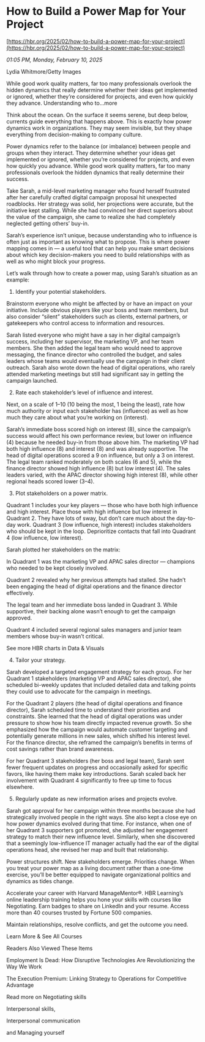 # How to Build a Power Map for Your Project

[https://hbr.org/2025/02/how-to-build-a-power-map-for-your-project](https://hbr.org/2025/02/how-to-build-a-power-map-for-your-project)

*01:05 PM, Monday, February 10, 2025*

Lydia Whitmore/Getty Images

While good work quality matters, far too many professionals overlook the hidden dynamics that really determine whether their ideas get implemented or ignored, whether they’re considered for projects, and even how quickly they advance. Understanding who to...more

Think about the ocean. On the surface it seems serene, but deep below, currents guide everything that happens above. This is exactly how power dynamics work in organizations. They may seem invisible, but they shape everything from decision-making to company culture.

Power dynamics refer to the balance (or imbalance) between people and groups when they interact. They determine whether your ideas get implemented or ignored, whether you’re considered for projects, and even how quickly you advance. While good work quality matters, far too many professionals overlook the hidden dynamics that really determine their success.

Take Sarah, a mid-level marketing manager who found herself frustrated after her carefully crafted digital campaign proposal hit unexpected roadblocks. Her strategy was solid, her projections were accurate, but the initiative kept stalling. While she had convinced her direct superiors about the value of the campaign, she came to realize she had completely neglected getting others’ buy-in.

Sarah’s experience isn’t unique, because understanding who to influence is often just as important as knowing what to propose. This is where power mapping comes in — a useful tool that can help you make smart decisions about which key decision-makers you need to build relationships with as well as who might block your progress.

Let’s walk through how to create a power map, using Sarah’s situation as an example:

1. Identify your potential stakeholders.

Brainstorm everyone who might be affected by or have an impact on your initiative. Include obvious players like your boss and team members, but also consider “silent” stakeholders such as clients, external partners, or gatekeepers who control access to information and resources.

Sarah listed everyone who might have a say in her digital campaign’s success, including her supervisor, the marketing VP, and her team members. She then added the legal team who would need to approve messaging, the finance director who controlled the budget, and sales leaders whose teams would eventually use the campaign in their client outreach. Sarah also wrote down the head of digital operations, who rarely attended marketing meetings but still had significant say in getting the campaign launched.

2. Rate each stakeholder’s level of influence and interest.

Next, on a scale of 1–10 (10 being the most, 1 being the least), rate how much authority or input each stakeholder has (influence) as well as how much they care about what you’re working on (interest).

Sarah’s immediate boss scored high on interest (8), since the campaign’s success would affect his own performance review, but lower on influence (4) because he needed buy-in from those above him. The marketing VP had both high influence (8) and interest (8) and was already supportive. The head of digital operations scored a 9 on influence, but only a 3 on interest. The legal team ranked moderately on both scales (6 and 5), while the finance director showed high influence (8) but low interest (4). The sales leaders varied, with the APAC director showing high interest (8), while other regional heads scored lower (3–4).

3. Plot stakeholders on a power matrix.

Quadrant 1 includes your key players — those who have both high influence and high interest. Place those with high influence but low interest in Quadrant 2. They have lots of sway, but don’t care much about the day-to-day work. Quadrant 3 (low influence, high interest) includes stakeholders who should be kept in the loop. Deprioritize contacts that fall into Quadrant 4 (low influence, low interest).

Sarah plotted her stakeholders on the matrix:

In Quadrant 1 was the marketing VP and APAC sales director — champions who needed to be kept closely involved.

Quadrant 2 revealed why her previous attempts had stalled. She hadn’t been engaging the head of digital operations and the finance director effectively.

The legal team and her immediate boss landed in Quadrant 3. While supportive, their backing alone wasn’t enough to get the campaign approved.

Quadrant 4 included several regional sales managers and junior team members whose buy-in wasn’t critical.

See more HBR charts in Data & Visuals

4. Tailor your strategy.

Sarah developed a targeted engagement strategy for each group. For her Quadrant 1 stakeholders (marketing VP and APAC sales director), she scheduled bi-weekly updates that included detailed data and talking points they could use to advocate for the campaign in meetings.

For the Quadrant 2 players (the head of digital operations and finance director), Sarah scheduled time to understand their priorities and constraints. She learned that the head of digital operations was under pressure to show how his team directly impacted revenue growth. So she emphasized how the campaign would automate customer targeting and potentially generate millions in new sales, which shifted his interest level. For the finance director, she reframed the campaign’s benefits in terms of cost savings rather than brand awareness.

For her Quadrant 3 stakeholders (her boss and legal team), Sarah sent fewer frequent updates on progress and occasionally asked for specific favors, like having them make key introductions. Sarah scaled back her involvement with Quadrant 4 significantly to free up time to focus elsewhere.

5. Regularly update as new information arises and projects evolve.

Sarah got approval for her campaign within three months because she had strategically involved people in the right ways. She also kept a close eye on how power dynamics evolved during that time. For instance, when one of her Quadrant 3 supporters got promoted, she adjusted her engagement strategy to match their new influence level. Similarly, when she discovered that a seemingly low-influence IT manager actually had the ear of the digital operations head, she revised her map and built that relationship.

Power structures shift. New stakeholders emerge. Priorities change. When you treat your power map as a living document rather than a one-time exercise, you’ll be better equipped to navigate organizational politics and dynamics as tides change.

Accelerate your career with Harvard ManageMentor®. HBR Learning’s online leadership training helps you hone your skills with courses like Negotiating. Earn badges to share on LinkedIn and your resume. Access more than 40 courses trusted by Fortune 500 companies.

Maintain relationships, resolve conflicts, and get the outcome you need.

Learn More & See All Courses

Readers Also Viewed These Items

Employment Is Dead: How Disruptive Technologies Are Revolutionizing the Way We Work

The Execution Premium: Linking Strategy to Operations for Competitive Advantage

Read more on Negotiating skills

Interpersonal skills,

Interpersonal communication

and Managing yourself

